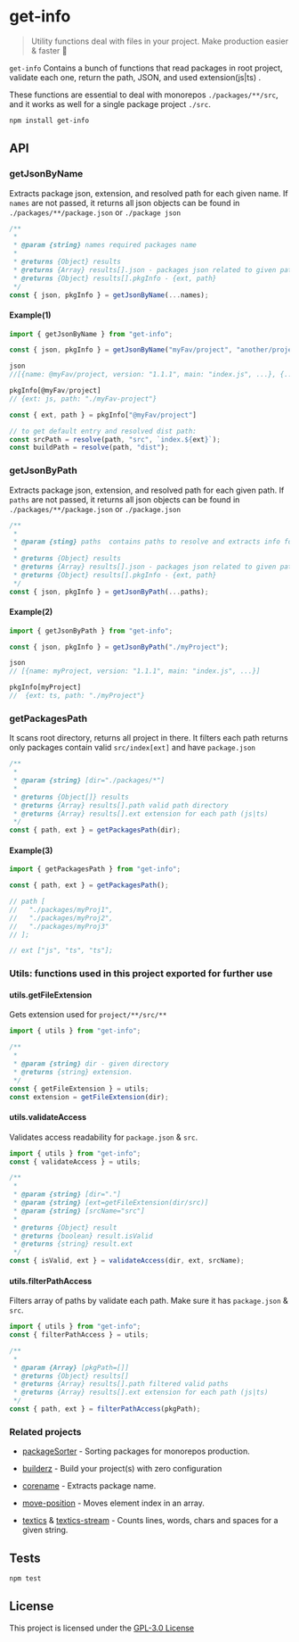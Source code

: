 # get-info

> Utility functions deal with files in your project. Make production easier & faster :mag_right:

`get-info` Contains a bunch of functions that read packages in root project,
validate each one, return the path, JSON, and used extension(js|ts) .

These functions are essential to deal with monorepos `./packages/**/src`, and it works as well for a
single package project `./src`.

```bash
npm install get-info
```

## API

### getJsonByName

Extracts package json, extension, and resolved path for each given name. If
`names` are not passed, it returns all json objects can be found in
`./packages/**/package.json` or `./package json`

```js
/**
 *
 * @param {string} names required packages name
 *
 * @returns {Object} results
 * @returns {Array} results[].json - packages json related to given path
 * @returns {Object} results[].pkgInfo - {ext, path}
 */
const { json, pkgInfo } = getJsonByName(...names);
```

#### Example(1)

```js
import { getJsonByName } from "get-info";

const { json, pkgInfo } = getJsonByName("myFav/project", "another/project");

json
//[{name: @myFav/project, version: "1.1.1", main: "index.js", ...}, {...}]

pkgInfo[@myFav/project]
// {ext: js, path: "./myFav-project"}

const { ext, path } = pkgInfo["@myFav/project"]

// to get default entry and resolved dist path:
const srcPath = resolve(path, "src", `index.${ext}`);
const buildPath = resolve(path, "dist");
```

### getJsonByPath

Extracts package json, extension, and resolved path for each given path. If
`paths` are not passed, it returns all json objects can be found in
`./packages/**/package.json` or `./package.json`

```js
/**
 *
 * @param {sting} paths  contains paths to resolve and extracts info form.
 *
 * @returns {Object} results
 * @returns {Array} results[].json - packages json related to given path
 * @returns {Object} results[].pkgInfo - {ext, path}
 */
const { json, pkgInfo } = getJsonByPath(...paths);
```

#### Example(2)

```js
import { getJsonByPath } from "get-info";

const { json, pkgInfo } = getJsonByPath("./myProject");

json
// [{name: myProject, version: "1.1.1", main: "index.js", ...}]

pkgInfo[myProject]
//  {ext: ts, path: "./myProject"}
```

### getPackagesPath

It scans root directory, returns all project in there. It filters each path returns
only packages contain valid `src/index[ext]` and have `package.json`

```js
/**
 *
 * @param {string} [dir="./packages/*"]
 *
 * @returns {Object[]} results
 * @returns {Array} results[].path valid path directory
 * @returns {Array} results[].ext extension for each path (js|ts)
 */
const { path, ext } = getPackagesPath(dir);
```

#### Example(3)

```js
import { getPackagesPath } from "get-info";

const { path, ext } = getPackagesPath();

// path [
//   "./packages/myProj1",
//   "./packages/myProj2",
//   "./packages/myProj3"
// ];

// ext ["js", "ts", "ts"];
```

### Utils: functions used in this project exported for further use

#### utils.getFileExtension

Gets extension used for `project/**/src/**`

```js
import { utils } from "get-info";

/**
 *
 * @param {string} dir - given directory
 * @returns {string} extension.
 */
const { getFileExtension } = utils;
const extension = getFileExtension(dir);
```

#### utils.validateAccess

Validates access readability for `package.json` & `src`.

```js
import { utils } from "get-info";
const { validateAccess } = utils;

/**
 *
 * @param {string} [dir="."]
 * @param {string} [ext=getFileExtension(dir/src)]
 * @param {string} [srcName="src"]
 *
 * @returns {Object} result
 * @returns {boolean} result.isValid
 * @returns {string} result.ext
 */
const { isValid, ext } = validateAccess(dir, ext, srcName);
```

#### utils.filterPathAccess

Filters array of paths by validate each path. Make sure it has `package.json` & `src`.

```js
import { utils } from "get-info";
const { filterPathAccess } = utils;

/**
 *
 * @param {Array} [pkgPath=[]]
 * @returns {Object} results[]
 * @returns {Array} results[].path filtered valid paths
 * @returns {Array} results[].ext extension for each path (js|ts)
 */
const { path, ext } = filterPathAccess(pkgPath);
```

### Related projects

- [packageSorter](https://github.com/jalal246/packageSorter) - Sorting packages
  for monorepos production.

- [builderz](https://github.com/jalal246/builderz) - Build your project(s) with zero configuration

- [corename](https://github.com/jalal246/corename) - Extracts package name.

- [move-position](https://github.com/jalal246/move-position) - Moves element
  index in an array.

- [textics](https://github.com/jalal246/textics) & [textics-stream](https://github.com/jalal246/textics-stream) - Counts lines, words, chars and spaces for a given string.

## Tests

```sh
npm test
```

## License

This project is licensed under the [GPL-3.0 License](https://github.com/jalal246/get-info/blob/master/LICENSE)
